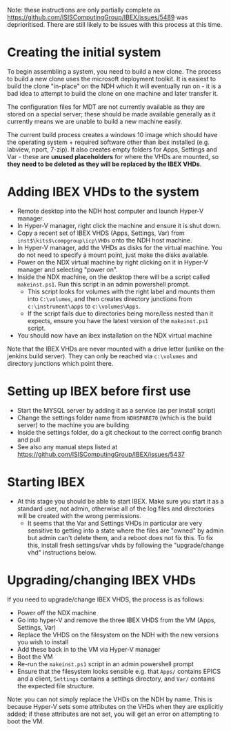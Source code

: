 Note: these instructions are only partially complete as https://github.com/ISISComputingGroup/IBEX/issues/5489 was deprioritised. There are still likely to be issues with this process at this time.

# Creating the initial system

To begin assembling a system, you need to build a new clone. The process to build a new clone uses the microsoft deployment toolkit. It is easiest to build the clone "in-place" on the NDH which it will eventually run on - it is a bad idea to attempt to build the clone on one machine and later transfer it.

The configuration files for MDT are not currently available as they are stored on a special server; these should be made available generally as it currently means we are unable to build a new machine easily.

The current build process creates a windows 10 image which should have the operating system + required software other than ibex installed (e.g. labview, nport, 7-zip). It also creates empty folders for Apps, Settings and Var - these are **unused placeholders** for where the VHDs are mounted, so **they need to be deleted as they will be replaced by the IBEX VHDs**. 

# Adding IBEX VHDs to the system

- Remote desktop into the NDH host computer and launch Hyper-V manager.
- In Hyper-V manager, right click the machine and ensure it is shut down.
- Copy a recent set of IBEX VHDS (Apps, Settings, Var) from `inst$\kits$\compgroup\icp\VHDs` onto the NDH host machine.
- In Hyper-V manager, add the VHDs as disks for the virtual machine. You do not need to specify a mount point, just make the disks available.
- Power on the NDX virtual machine by right clicking on it in Hyper-V manager and selecting "power on".
- Inside the NDX machine, on the desktop there will be a script called `makeinst.ps1`. Run this script in an admin powershell prompt.
  * This script looks for volumes with the right label and mounts them into `C:\volumes`, and then creates directory junctions from `c:\instrument\apps` to `c:\volumes\Apps`.
  * If the script fails due to directories being more/less nested than it expects, ensure you have the latest version of the `makeinst.ps1` script.
- You should now have an ibex installation on the NDX virtual machine

Note that the IBEX VHDs are never mounted with a drive letter (unlike on the jenkins build server). They can only be reached via `c:\volumes` and directory junctions which point there.

# Setting up IBEX before first use

- Start the MYSQL server by adding it as a service (as per install script)
- Change the settings folder name from `NDHSPARE70` (which is the build server) to the machine you are building
- Inside the settings folder, do a git checkout to the correct config branch and pull
- See also any manual steps listed at https://github.com/ISISComputingGroup/IBEX/issues/5437

# Starting IBEX

- At this stage you should be able to start IBEX. Make sure you start it as a standard user, not admin, otherwise all of the log files and directories will be created with the wrong permissions.
  * It seems that the Var and Settings VHDs in particular are very sensitive to getting into a state where the files are "owned" by admin but admin can't delete them, and a reboot does not fix this. To fix this, install fresh settings/var vhds by following the "upgrade/change vhd" instructions below.

# Upgrading/changing IBEX VHDs

If you need to upgrade/change IBEX VHDS, the process is as follows:
- Power off the NDX machine
- Go into hyper-V and remove the three IBEX VHDS from the VM (Apps, Settings, Var)
- Replace the VHDS on the filesystem on the NDH with the new versions you wish to install
- Add these back in to the VM via Hyper-V manager
- Boot the VM
- Re-run the `makeinst.ps1` script in an admin powershell prompt
- Ensure that the filesystem looks sensible e.g. that `Apps/` contains EPICS and a client, `Settings` contains a settings directory, and `Var/` contains the expected file structure.

Note: you can not simply replace the VHDs on the NDH by name. This is because Hyper-V sets some attributes on the VHDs when they are explicitly added; if these attributes are not set, you will get an error on attempting to boot the VM.

